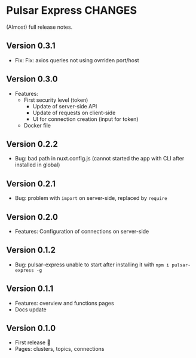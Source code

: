 # Pulsar Express CHANGES

(Almost) full release notes.

## Version 0.3.1

* Fix: Fix: axios queries not using ovrriden port/host


## Version 0.3.0

* Features:
  * First security level (token)
    * Update of server-side API
    * Update of requests on client-side
    * UI for connection creation (input for token)
  * Docker file


## Version 0.2.2

* Bug: bad path in nuxt.config.js (cannot started the app with CLI after installed in global)


## Version 0.2.1

* Bug: problem with `import` on server-side, replaced by `require`


## Version 0.2.0

* Features: Configuration of connections on server-side


## Version 0.1.2

* Bug: pulsar-express unable to start after installing it with `npm i pulsar-express -g`


## Version 0.1.1

* Features: overview and functions pages
* Docs update


## Version 0.1.0

* First release :tada:
* Pages: clusters, topics, connections

